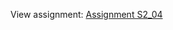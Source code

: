 
View assignment: <a href="https://docs.google.com/document/d/1uyXNW8hpI1i2-oVUCwW4fppQSfj04E1KDuucIm5iSjE/edit?usp=sharing"> Assignment S2_04 </a>
